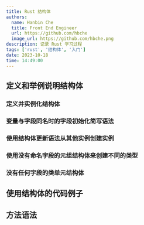 ```yaml
---
title: Rust 结构体
authors:
  name: Hanbin Che
  title: Front End Engineer
  url: https://github.com/hbche
  image_url: https://github.com/hbche.png
description: 记录 Rust 学习过程
tags: ['rust', '结构体', '入门']
date: 2023-10-18
time: 14:49:00
---
```


## 定义和举例说明结构体

### 定义并实例化结构体

### 变量与字段同名时的字段初始化简写语法

### 使用结构体更新语法从其他实例创建实例

### 使用没有命名字段的元组结构体来创建不同的类型

### 没有任何字段的类单元结构体

## 使用结构体的代码例子

## 方法语法
